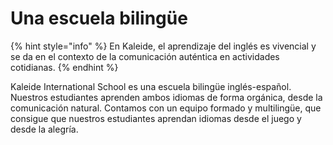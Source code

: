 # Una escuela bilingüe

{% hint style="info" %}
En Kaleide, el aprendizaje del inglés es vivencial y se da en el contexto de la comunicación auténtica en actividades cotidianas.&#x20;
{% endhint %}

Kaleide International School es una escuela bilingüe inglés-español. Nuestros estudiantes aprenden ambos idiomas de forma orgánica, desde la comunicación natural.  Contamos con un equipo formado y multilingüe, que consigue que nuestros estudiantes aprendan idiomas desde el juego y desde la alegría.
